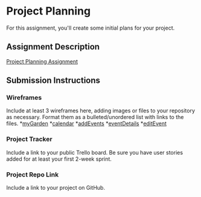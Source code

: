 # Project Planning
For this assignment, you'll create some initial plans for your project.

## Assignment Description
[Project Planning Assignment](https://education.launchcode.org/liftoff/modules/assignments/project-planning)

## Submission Instructions

### Wireframes

Include at least 3 wireframes here, adding images or files to your repository as necessary. Format them as a bulleted/unordered list with links to the files.
*[myGarden](https://github.com/QueenYee/liftoff-assignments/blob/master/P3-Project_Planning/Stanyale_WF_1_mygarden.pdf)
*[calendar](https://github.com/QueenYee/liftoff-assignments/blob/master/P3-Project_Planning/Stanyale_WF_2_calendar.pdf)
*[addEvents](https://github.com/QueenYee/liftoff-assignments/blob/master/P3-Project_Planning/Stanyale_WF_3_addevent.pdf)
*[eventDetails](https://github.com/QueenYee/liftoff-assignments/blob/master/P3-Project_Planning/Stanyale_WF_4_editevent.pdf)
*[editEvent](https://github.com/QueenYee/liftoff-assignments/blob/master/P3-Project_Planning/Stanyale_WF_5_eventdetails.pdf)

### Project Tracker

Include a link to your public Trello board. Be sure you have user stories added for at least your first 2-week sprint.

### Project Repo Link

Include a link to your project on GitHub.
